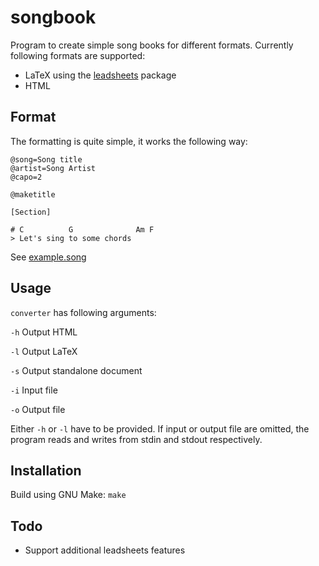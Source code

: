 # songbook

Program to create simple song books for different formats. Currently following formats are supported:

* LaTeX using the [leadsheets](https://ctan.org/pkg/leadsheets) package
* HTML

## Format

The formatting is quite simple, it works the following way:

```
@song=Song title
@artist=Song Artist
@capo=2

@maketitle

[Section]

# C          G              Am F
> Let's sing to some chords
```

See [example.song](example.song)


## Usage

`converter` has following arguments:

`-h` Output HTML

`-l` Output LaTeX

`-s` Output standalone document

`-i` Input file

`-o` Output file

Either `-h` or `-l` have to be provided. If input or output file are omitted, the program reads and writes from stdin and stdout respectively.


## Installation

Build using GNU Make: `make`


## Todo

* Support additional leadsheets features

